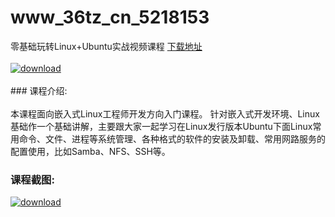 # www_36tz_cn_5218153
零基础玩转Linux+Ubuntu实战视频课程
[下载地址](http://www.36tz.cn/article/5218153 "下载地址")
<br/></br>[![download](http://36tz.cn/muke_img/2021_02_12345-300x225.jpg "下载地址")](http://www.36tz.cn/article/5218153 "下载地址")
<br/></br>### 课程介绍:<br/></br>本课程面向嵌入式Linux工程师开发方向入门课程。
针对嵌入式开发环境、Linux基础作一个基础讲解，主要跟大家一起学习在Linux发行版本Ubuntu下面Linux常用命令、文件、进程等系统管理、各种格式的软件的安装及卸载、常用网路服务的配置使用，比如Samba、NFS、SSH等。

### 课程截图:
[![download](http://36tz.cn/muke_img/2021_02_2.png "下载地址")](http://www.36tz.cn/article/5218153 "下载地址")
